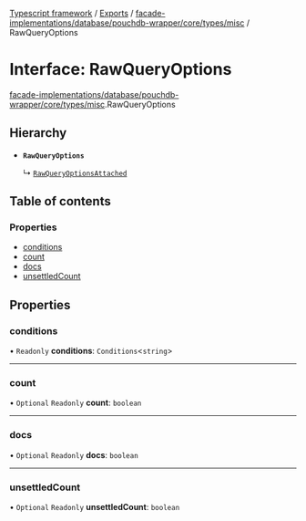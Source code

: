 [Typescript framework](../index.md) / [Exports](../modules.md) / [facade-implementations/database/pouchdb-wrapper/core/types/misc](../modules/facade_implementations_database_pouchdb_wrapper_core_types_misc.md) / RawQueryOptions

# Interface: RawQueryOptions

[facade-implementations/database/pouchdb-wrapper/core/types/misc](../modules/facade_implementations_database_pouchdb_wrapper_core_types_misc.md).RawQueryOptions

## Hierarchy

- **`RawQueryOptions`**

  ↳ [`RawQueryOptionsAttached`](facade_implementations_database_pouchdb_wrapper_core_types_misc.RawQueryOptionsAttached.md)

## Table of contents

### Properties

- [conditions](facade_implementations_database_pouchdb_wrapper_core_types_misc.RawQueryOptions.md#conditions)
- [count](facade_implementations_database_pouchdb_wrapper_core_types_misc.RawQueryOptions.md#count)
- [docs](facade_implementations_database_pouchdb_wrapper_core_types_misc.RawQueryOptions.md#docs)
- [unsettledCount](facade_implementations_database_pouchdb_wrapper_core_types_misc.RawQueryOptions.md#unsettledcount)

## Properties

### conditions

• `Readonly` **conditions**: `Conditions`<`string`\>

___

### count

• `Optional` `Readonly` **count**: `boolean`

___

### docs

• `Optional` `Readonly` **docs**: `boolean`

___

### unsettledCount

• `Optional` `Readonly` **unsettledCount**: `boolean`
